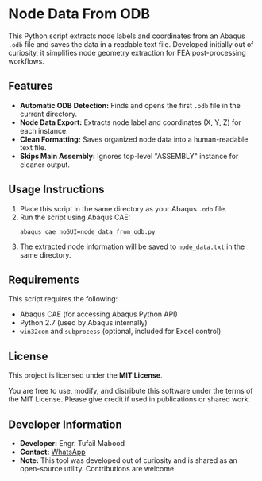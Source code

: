 </head>
<body>
  <h1>Node Data From ODB</h1>

  <p>
    This Python script extracts node labels and coordinates from an Abaqus <code>.odb</code> file and saves the data in a readable text file. Developed initially out of curiosity, it simplifies node geometry extraction for FEA post-processing workflows.
  </p>

  <h2>Features</h2>
  <ul>
    <li><strong>Automatic ODB Detection:</strong> Finds and opens the first <code>.odb</code> file in the current directory.</li>
    <li><strong>Node Data Export:</strong> Extracts node label and coordinates (X, Y, Z) for each instance.</li>
    <li><strong>Clean Formatting:</strong> Saves organized node data into a human-readable text file.</li>
    <li><strong>Skips Main Assembly:</strong> Ignores top-level "ASSEMBLY" instance for cleaner output.</li>
  </ul>

  <h2>Usage Instructions</h2>
  <ol>
    <li>Place this script in the same directory as your Abaqus <code>.odb</code> file.</li>
    <li>Run the script using Abaqus CAE:
      <pre><code>abaqus cae noGUI=node_data_from_odb.py</code></pre>
    </li>
    <li>The extracted node information will be saved to <code>node_data.txt</code> in the same directory.</li>
  </ol>

  <h2>Requirements</h2>
  <p>This script requires the following:</p>
  <ul>
    <li>Abaqus CAE (for accessing Abaqus Python API)</li>
    <li>Python 2.7 (used by Abaqus internally)</li>
    <li><code>win32com</code> and <code>subprocess</code> (optional, included for Excel control)</li>
  </ul>

  <h2>License</h2>
  <p>This project is licensed under the <strong>MIT License</strong>.</p>
  <p>You are free to use, modify, and distribute this software under the terms of the MIT License. Please give credit if used in publications or shared work.</p>

  <h2>Developer Information</h2>
  <ul>
    <li><strong>Developer:</strong> Engr. Tufail Mabood</li>
    <li><strong>Contact:</strong> <a href="https://wa.me/+923440907874">WhatsApp</a></li>
    <li><strong>Note:</strong> This tool was developed out of curiosity and is shared as an open-source utility. Contributions are welcome.</li>
  </ul>
</body>
</html>
